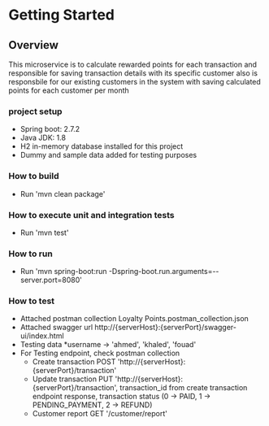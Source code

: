 # Getting Started

## Overview
This microservice is to calculate rewarded points for each transaction and responsible for saving transaction details with its specific customer also is responsbile for our existing customers in the system with saving calculated points for each customer per month

### project setup
* Spring boot: 2.7.2
* Java JDK: 1.8
* H2 in-memory database installed for this project
* Dummy and sample data added for testing purposes

### How to build
* Run 'mvn clean package'

### How to execute unit and integration tests
* Run 'mvn test'

### How to run
* Run 'mvn spring-boot:run -Dspring-boot.run.arguments=--server.port=8080'

### How to test
* Attached postman collection Loyalty Points.postman_collection.json
* Attached swagger url http://{serverHost}:{serverPort}/swagger-ui/index.html
* Testing data 
	*username -> 'ahmed', 'khaled', 'fouad'
* For Testing endpoint, check postman collection
	* Create transaction  POST 'http://{serverHost}:{serverPort}/transaction'
	* Update transaction PUT 'http://{serverHost}:{serverPort}/transaction', transaction_id from create transaction endpoint response, transaction status (0 -> PAID, 1 -> PENDING_PAYMENT, 2 -> REFUND)
	* Customer report  GET '/customer/report'